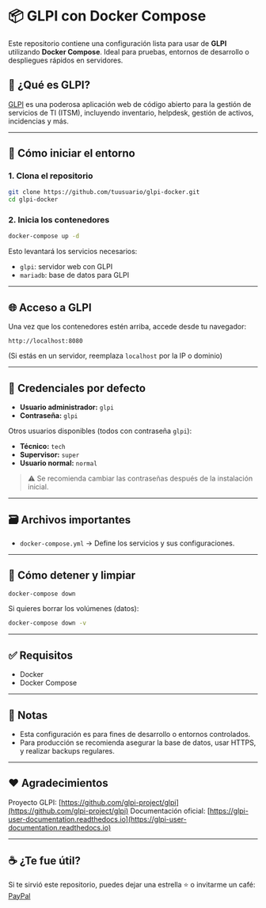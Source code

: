 # 📦 GLPI con Docker Compose

Este repositorio contiene una configuración lista para usar de **GLPI** utilizando **Docker Compose**. Ideal para pruebas, entornos de desarrollo o despliegues rápidos en servidores.

## 🧰 ¿Qué es GLPI?

[GLPI](https://glpi-project.org/) es una poderosa aplicación web de código abierto para la gestión de servicios de TI (ITSM), incluyendo inventario, helpdesk, gestión de activos, incidencias y más.

---

## 🚀 Cómo iniciar el entorno

### 1. Clona el repositorio

```bash
git clone https://github.com/tuusuario/glpi-docker.git
cd glpi-docker
````

### 2. Inicia los contenedores

```bash
docker-compose up -d
```

Esto levantará los servicios necesarios:

* `glpi`: servidor web con GLPI
* `mariadb`: base de datos para GLPI

---

## 🌐 Acceso a GLPI

Una vez que los contenedores estén arriba, accede desde tu navegador:

```
http://localhost:8080
```

(Si estás en un servidor, reemplaza `localhost` por la IP o dominio)

---

## 🔑 Credenciales por defecto

* **Usuario administrador:** `glpi`
* **Contraseña:** `glpi`

Otros usuarios disponibles (todos con contraseña `glpi`):

* **Técnico:** `tech`
* **Supervisor:** `super`
* **Usuario normal:** `normal`

> ⚠️ Se recomienda cambiar las contraseñas después de la instalación inicial.

---

## 🗃 Archivos importantes

* `docker-compose.yml` → Define los servicios y sus configuraciones.

---

## 🧽 Cómo detener y limpiar

```bash
docker-compose down
```

Si quieres borrar los volúmenes (datos):

```bash
docker-compose down -v
```

---

## ✅ Requisitos

* Docker
* Docker Compose

---

## 📌 Notas

* Esta configuración es para fines de desarrollo o entornos controlados.
* Para producción se recomienda asegurar la base de datos, usar HTTPS, y realizar backups regulares.

---

## ❤️ Agradecimientos

Proyecto GLPI: [https://github.com/glpi-project/glpi](https://github.com/glpi-project/glpi)
Documentación oficial: [https://glpi-user-documentation.readthedocs.io](https://glpi-user-documentation.readthedocs.io)

---

## ☕ ¿Te fue útil?

Si te sirvió este repositorio, puedes dejar una estrella ⭐ o invitarme un café: [PayPal](https://www.paypal.me/codadry)


